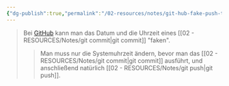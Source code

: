 ```yaml
---
{"dg-publish":true,"permalink":"/02-resources/notes/git-hub-fake-push-time/","tags":["git/commit"],"noteIcon":"","updated":"2025-08-26T16:35:04.000+02:00"}
---
```


>Bei [GitHub](https://github.com/U-L-M-S) kann man das Datum und die Uhrzeit eines [[02 - RESOURCES/Notes/git commit\|git commit]] "faken".
> > Man muss nur die Systemuhrzeit ändern, bevor man das [[02 - RESOURCES/Notes/git commit\|git commit]] ausführt, und anschließend natürlich [[02 - RESOURCES/Notes/git push\|git push]].